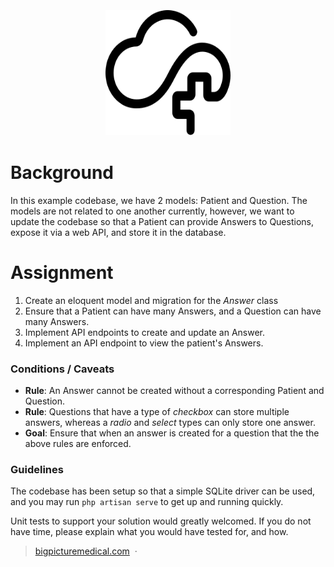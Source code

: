 <h3 align="center">
  <br>
  <a href="https://www.bigpicturemedical.com"><img src="/public/logo.svg" alt="Big Picture" width="200" height="200px"></a>
  <br>
</h3>

# Background
In this example codebase, we have 2 models: Patient and Question.
The models are not related to one another currently, however, we want to update the codebase so that a Patient can provide Answers to Questions, expose it via a web API, and store it in the database.

# Assignment
 1. Create an eloquent model and migration for the *Answer* class
 2. Ensure that a Patient can have many Answers, and a Question can have many Answers.
 3. Implement API endpoints to create and update an Answer. 
 4. Implement an API endpoint to view the patient's Answers.

### Conditions / Caveats
- **Rule**: An Answer cannot be created without a corresponding Patient and Question.
- **Rule**: Questions that have a type of *checkbox* can store multiple answers, whereas a *radio* and *select* types can only store one answer.
- **Goal**: Ensure that when an answer is created for a question that the the above rules are enforced. 

### Guidelines
The codebase has been setup so that a simple SQLite driver can be used, and you may run `php artisan serve` to get up and running quickly.

Unit tests to support your solution would greatly welcomed. 
If you do not have time, please explain what you would have tested for, and how.


> [bigpicturemedical.com](https://www.bigpicturemedical.com) &nbsp;&middot;&nbsp;
